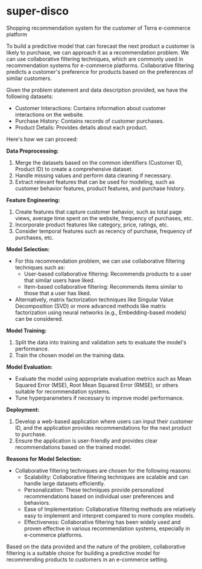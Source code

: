 # super-disco
Shopping recommendation system for the customer of Terra e-commerce platform

To build a predictive model that can forecast the next product a customer is likely to purchase, we can approach it as a recommendation problem. We can use collaborative filtering techniques, which are commonly used in recommendation systems for e-commerce platforms. Collaborative filtering predicts a customer's preference for products based on the preferences of similar customers.

Given the problem statement and data description provided, we have the following datasets:

- Customer Interactions: Contains information about customer interactions on the website.
- Purchase History: Contains records of customer purchases.
- Product Details: Provides details about each product.

Here's how we can proceed:

**Data Preprocessing:**

1. Merge the datasets based on the common identifiers (Customer ID, Product ID) to create a comprehensive dataset.
2. Handle missing values and perform data cleaning if necessary.
3. Extract relevant features that can be used for modeling, such as customer behavior features, product features, and purchase history.

**Feature Engineering:**

1. Create features that capture customer behavior, such as total page views, average time spent on the website, frequency of purchases, etc.
2. Incorporate product features like category, price, ratings, etc.
3. Consider temporal features such as recency of purchase, frequency of purchases, etc.

**Model Selection:**

- For this recommendation problem, we can use collaborative filtering techniques such as:
  - User-based collaborative filtering: Recommends products to a user that similar users have liked.
  - Item-based collaborative filtering: Recommends items similar to those that a user has liked.
- Alternatively, matrix factorization techniques like Singular Value Decomposition (SVD) or more advanced methods like matrix factorization using neural networks (e.g., Embedding-based models) can be considered.

**Model Training:**

1. Split the data into training and validation sets to evaluate the model's performance.
2. Train the chosen model on the training data.

**Model Evaluation:**

- Evaluate the model using appropriate evaluation metrics such as Mean Squared Error (MSE), Root Mean Squared Error (RMSE), or others suitable for recommendation systems.
- Tune hyperparameters if necessary to improve model performance.

**Deployment:**

1. Develop a web-based application where users can input their customer ID, and the application provides recommendations for the next product to purchase.
2. Ensure the application is user-friendly and provides clear recommendations based on the trained model.

**Reasons for Model Selection:**

- Collaborative filtering techniques are chosen for the following reasons:
  - Scalability: Collaborative filtering techniques are scalable and can handle large datasets efficiently.
  - Personalization: These techniques provide personalized recommendations based on individual user preferences and behaviors.
  - Ease of Implementation: Collaborative filtering methods are relatively easy to implement and interpret compared to more complex models.
  - Effectiveness: Collaborative filtering has been widely used and proven effective in various recommendation systems, especially in e-commerce platforms.

Based on the data provided and the nature of the problem, collaborative filtering is a suitable choice for building a predictive model for recommending products to customers in an e-commerce setting.
